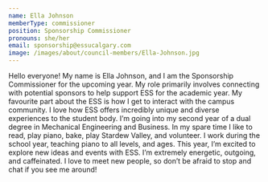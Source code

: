 ```yaml
---
name: Ella Johnson
memberType: commissioner
position: Sponsorship Commissioner
pronouns: she/her
email: sponsorship@essucalgary.com
image: /images/about/council-members/Ella-Johnson.jpg
---
```

Hello everyone! My name is Ella Johnson, and I am the Sponsorship Commissioner for the upcoming year. My role primarily involves connecting with potential sponsors to help support ESS for the academic year. My favourite part about the ESS is how I get to interact with the campus community. I love how ESS offers incredibly unique and diverse experiences to the student body. I’m going into my second year of a dual degree in Mechanical Engineering and Business. In my spare time I like to read, play piano, bake, play Stardew Valley, and volunteer. I work during the school year, teaching piano to all levels, and ages. This year, I’m excited to explore new ideas and events with ESS. I’m extremely energetic, outgoing, and caffeinated. I love to meet new people, so don’t be afraid to stop and chat if you see me around!